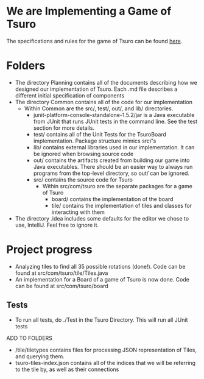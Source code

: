 

# We are Implementing a Game of Tsuro

The specifications and rules for the game of Tsuro can be found [here](https://ccs.neu.edu/home/matthias/4500-f19/tsuro.html). 

# Folders

  - The directory Planning contains all of the documents describing how we
  designed our implementation of Tsuro. Each .md file describes a different initial specification of components
  - The directory Common contains all of the code for our implementation
    - Within Common are the src/, test/, out/, and lib/ directories.
      - junit-platform-console-standalone-1.5.2/jar is a Java executable from JUnit that runs JUnit tests in the command line. See the test section for more details.
      - test/ contains all of the Unit Tests for the TsuroBoard implementation. Package structure mimics src/'s
      - lib/ contains external libraries used in our implementation. It can be ignored when browsing source code
      - out/ contains the artifacts created from building our game into Java executables. There should be an easier way to always run programs from the top-level directory, so out/ can be ignored.
      - src/ contains the source code for Tsuro
        - Within src/com/tsuro are the separate packages for a game of Tsuro
          - board/ contains the implementation of the board
          - tile/ contains the implementation of tiles and classes for interacting with them
  - The directory .idea includes some defaults for the editor we chose to use, IntelliJ. Feel free
  to ignore it.
  

# Project progress

  - Analyzing tiles to find all 35 possible rotations (done!). Code can be found at src/com/tsuro/tile/Tiles.java
  - An implementation for a Board of a game of Tsuro is now done. Code can be found at src/com/tsuro/board

## Tests

  - To run all tests, do ./Test in the Tsuro Directory. This will run all JUnit
    tests
    
    
ADD TO FOLDERS
- /tile/tiletypes contains files for processing JSON representation of Tiles, and querying them.
- tsuro-tiles-index.json contains all of the indices that we will be referring to the tile by, as
  well as their connections
